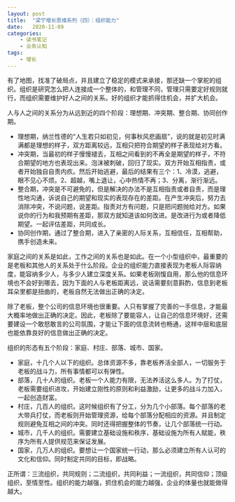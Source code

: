 ```yaml
---
layout: post
title:  "梁宁增长思维系列（四）：组织能力"
date:   2020-11-09
categories:
    - 读书笔记
    - 业务认知
tags:
    - 增长
---
```


有了地图，找准了破局点，并且建立了稳定的模式来承接，那还缺一个掌舵的组织。组织是研究怎么把人连接成一个整体的，和管理不同，管理只需要定好规则就行，而组织需要维护好人之间的关系。好的组织才能抓得住机会，并扩大机会。  

人与人之间的关系分为从远到近的四个阶段：理想期、冲突期、整合期、协同创作期。  

- 理想期，纳兰性德的“人生若只如初见，何事秋风悲画扇”，说的就是初见时满满都是理想的样子，双方距离较远，互相只把符合期望的样子表现给对方看。  
- 冲突期，当最初的样子慢慢褪去，互相之间看到的不再全是期望的样子，不符合期望的地方也表现出来。泡沫被刺破，回归了现实。双方开始互相指责，或者开始独自自责内疚。然后开始逃避，最后的结果有三个：1、冷漠，逃避，眼不见心不烦。2、超越，嘴上退让，心中热情不再；3、分离，渐行渐远。  
- 整合期，冲突是不可避免的，但是解决的办法不是互相指责或者自责，而是理性地沟通，诉说自己的期望和现实的表现存在的差距。在产生冲突后，努力去消除冲突，不说问题，说差距。指责对方有问题，只是把问题抛给对方。如果说你的行为和我预期有差距，那双方就知道该如何改进。是改进行为或者降低期望。一起评估差距，共同成长。  
- 协同创作期，通过了整合期，进入了亲密的人际关系，互相信任，互相帮助，携手创造未来。  

家庭之间的关系是如此，工作之间的关系也是如此。在一个小型组织中，最重要的是老板和其他人的关系处于什么阶段。企业的组织能力直接表现为老板人际容纳度，能容纳多少人，与多少人建立深度关系。如果老板刚愎自用，那么他的信息环境也不会好到哪去，因为下面的人与老板距离远，说话需要刻意斟酌，信息到老板耳朵里都是扭曲的，老板自然无法做出正确的决定。  

除了老板，整个公司的信息环境也很重要。人只有掌握了完善的一手信息，才能最大概率地做出正确的决定。因此，老板除了要能容人，让自己的信息环境好，还需要建设一个敢怒敢言的公司氛围，才能让下面的信息流转也畅通，这样中层和底层也能依靠良好的信息做出正确的决定。  

组织的形态有五个阶段：家庭、村庄、部落、城市、国家。  

- 家庭，十几个人以下的组织。总体资源不多，靠老板养活全部人，一切服务于老板的战斗力，所有事情都可以有弹性。  
- 部落，几十人的组织。老板一个人能力有限，无法养活这么多人。为了打仗，老板需要组织进攻，开始建立刚性的原则和利益激励，让更多的战斗力加入，一起创造财富。  
- 村庄，几百人的组织。这时候组织有了分工，分为几个小部落。每个部落的老大带兵打仗，而老板则开始管理资源，给每个部落分配相应的资源。并且制定规则避免互相之间的冲突。同时还得把握整体的节奏，让几个部落统一行动。  
- 城市，几千人的组织。需要建立基础设施和秩序，基础设施为所有人赋能，秩序为所有人提供规范来保证发展。  
- 国家，几万人的组织。要想让一个国家统一行动，那么必须建立所有人认可的文化和信仰。同时制定共同的目标，即战略。  

正所谓：三流组织，共同规则；二流组织，共同利益；一流组织，共同信仰；顶级组织，至情至性。组织的能力越强，抓住机会的能力越强，企业的体量也就能做得越大。
